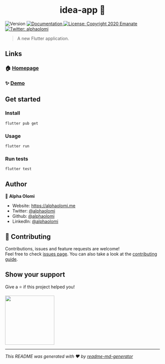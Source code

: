 <h1 align="center">idea-app 👋</h1>
<p>
  <img alt="Version" src="https://img.shields.io/badge/version-1.2.0-blue.svg?cacheSeconds=2592000" />
  <a href="https://flutter.dev/docs" target="_blank">
    <img alt="Documentation" src="https://img.shields.io/badge/documentation-yes-brightgreen.svg" />
  </a>
  <a href="#" target="_blank">
    <img alt="License: Copyright 2020 Emanate" src="https://img.shields.io/badge/License-Copyright 2020 Emanate-yellow.svg" />
  </a>
  <a href="https://twitter.com/alphaolomi" target="_blank">
    <img alt="Twitter: alphaolomi" src="https://img.shields.io/twitter/follow/alphaolomi.svg?style=social" />
  </a>
</p>

> A new Flutter application.
## Links

### 🏠 [Homepage](https://flutter.dev/docs)

### ✨ [Demo](https://flutter.dev/docs)

## Get started 

### Install

```sh
flutter pub get
```

### Usage

```sh
flutter run
```

### Run tests

```sh
flutter test
```

## Author

👤 **Alpha Olomi**

* Website: https://alphaolomi.me
* Twitter: [@alphaolomi](https://twitter.com/alphaolomi)
* Github: [@alphaolomi](https://github.com/alphaolomi)
* LinkedIn: [@alphaolomi](https://linkedin.com/in/alphaolomi)

## 🤝 Contributing

Contributions, issues and feature requests are welcome!<br />Feel free to check [issues page](https://flutter.dev/docs). You can also take a look at the [contributing guide](https://flutter.dev/docs).

## Show your support

Give a ⭐️ if this project helped you!

<a href="https://www.patreon.com/alphaolomi">
  <img src="https://c5.patreon.com/external/logo/become_a_patron_button@2x.png" width="160">
</a>

***
_This README was generated with ❤️ by [readme-md-generator](https://github.com/kefranabg/readme-md-generator)_